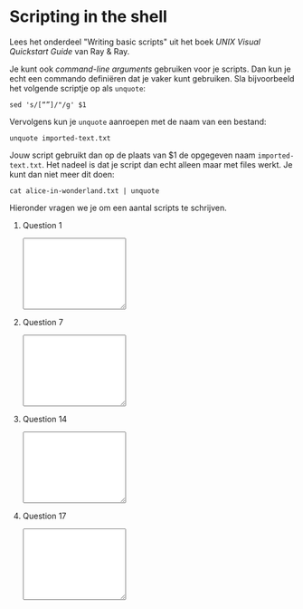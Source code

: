 # Scripting in the shell

Lees het onderdeel "Writing basic scripts" uit het boek *UNIX Visual Quickstart Guide* van Ray & Ray.

Je kunt ook *command-line arguments* gebruiken voor je scripts. Dan kun je echt een commando definiëren dat je vaker kunt gebruiken. Sla bijvoorbeeld het volgende scriptje op als `unquote`:

    sed 's/[“”]/"/g' $1

Vervolgens kun je `unquote` aanroepen met de naam van een bestand:

    unquote imported-text.txt

Jouw script gebruikt dan op de plaats van $1 de opgegeven naam `imported-text.txt`. Het nadeel is dat je script dan echt alleen maar met files werkt. Je kunt dan niet meer dit doen:

    cat alice-in-wonderland.txt | unquote

Hieronder vragen we je om een aantal scripts te schrijven.

1.  Question 1

    <textarea name="form[q1]" rows="8" required></textarea>

1.  Question 7

    <textarea name="form[q7]" rows="8" required></textarea>

1.  Question 14

    <textarea name="form[q14]" rows="8" required></textarea>

1.  Question 17

    <textarea name="form[q17]" rows="8" required></textarea>
